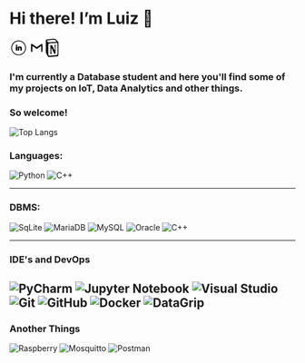 # Hi there! I’m Luiz  👋

[<img align="left" alt="Luiz | LinkedIn" width="32px" src="./linkedin.svg" />][linkedin]
[<img align="left" alt="Luiz | Gmail" width="32px" src="./gmail.svg" />][gmail]
[<img align="left" alt="Luiz | Notion" width="23px" height="32" src="./notion.svg" />][notion]

[linkedin]: https://www.linkedin.com/in/luiz-antonio-cruz/
[gmail]: luizantoniojcruz@gmail.com
[notion]:https://luizcruz.notion.site/Luiz-Cruz-51c32600c16b4c258a848df798e2d0a5

<br>
<br>

### I'm currently a Database student and here you'll find some of my projects on IoT, Data Analytics and other things.

### So welcome!

![Top Langs](https://github-readme-stats.vercel.app/api/top-langs/?username=ladjc&show_icons=true&theme=dark)

### Languages:


![Python](https://img.shields.io/badge/Python-3776AB?&logo=python&logoColor=white)
![C++](https://img.shields.io/badge/c++-%2300599C.svg?logo=c%2B%2B&logoColor=white)



---
### DBMS:

![SqLite](https://img.shields.io/badge/SQLite-07405E?&logo=sqlite&logoColor=white)
![MariaDB](https://img.shields.io/badge/MariaDB-003545?&logo=mariadb&logoColor=white)
![MySQL](https://img.shields.io/badge/MySQL-005C84?&logo=mysql&logoColor=white)
![Oracle](https://img.shields.io/badge/Oracle-F80000?&logo=oracle&logoColor=white)
![C++](https://img.shields.io/badge/c++-%2300599C.svg?logo=c%2B%2B&logoColor=white)

---
### IDE's and DevOps

![PyCharm](https://img.shields.io/badge/pycharm-143?&logo=pycharm&logoColor=black&color=black&labelColor=green)
![Jupyter Notebook](https://img.shields.io/badge/jupyter-%23FA0F00.svg?&logo=jupyter&logoColor=white)
![Visual Studio](https://img.shields.io/badge/Visual%20Studio-5C2D91.svg?&logo=visual-studio&logoColor=white)
![Git](https://img.shields.io/badge/git-%23F05033.svg?&logo=git&logoColor=white)
![GitHub](https://img.shields.io/badge/github-%23121011.svg?&logo=github&logoColor=white)
![Docker](https://img.shields.io/badge/docker-%230db7ed.svg?&logo=docker&logoColor=white)
![DataGrip](https://img.shields.io/badge/DataGrip-000000.svg?&logo=DataGrip&logoColor=white)
--
### Another Things
![Raspberry](https://img.shields.io/badge/Raspberry%20Pi-A22846.svg?&logo=Raspberry-Pi&logoColor=white)
![Mosquitto](https://img.shields.io/badge/Eclipse%20Mosquitto-3C5280.svg?&logo=Eclipse-Mosquitto&logoColor=white)
![Postman](https://img.shields.io/badge/-Postman-FF6C37?style=flat&logo=postman&logoColor=white)
